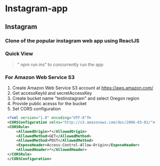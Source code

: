 # Instagram-app

## Instagram
### Clone of the popular instagram web app using ReactJS 

### Quick View
> " npm run ins" to concurrently run the app

### For Amazon Web Service S3
1. Create Amazon Web Service S3 account at https://aws.amazon.com/
2. Get accessKeyId and secretAccessKey
3. Create bucket name "testinstagram" and select Oregon region
4. Provide public acesss for the bucket
5. Set CORS configuration
```xml
 <?xml version="1.0" encoding="UTF-8"?>
 <CORSConfiguration xmlns="http://s3.amazonaws.com/doc/2006-03-01/">
 <CORSRule>
     <AllowedOrigin>*</AllowedOrigin>
     <AllowedMethod>GET</AllowedMethod>
     <AllowedMethod>POST</AllowedMethod>
     <ExposeHeader>Access-Control-Allow-Origin</ExposeHeader>
     <AllowedHeader>*</AllowedHeader>
 </CORSRule>
 </CORSConfiguration>
```
